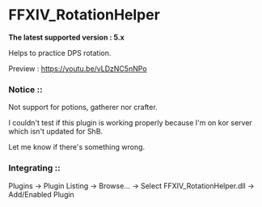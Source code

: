 # FFXIV_RotationHelper
<b>The latest supported version : 5.x</b>

Helps to practice DPS rotation.

Preview : https://youtu.be/vLDzNC5nNPo

### Notice ::
Not support for potions, gatherer nor crafter.

I couldn't test if this plugin is working properly because I'm on kor server which isn't updated for ShB.

Let me know if there's something wrong.

### Integrating ::

Plugins -> Plugin Listing -> Browse... -> Select FFXIV_RotationHelper.dll -> Add/Enabled Plugin

